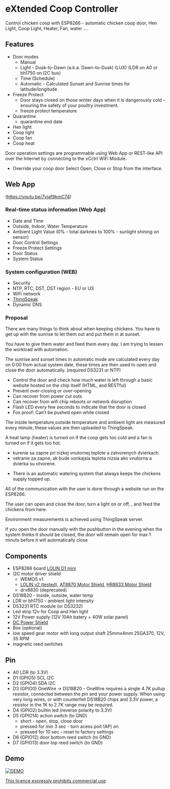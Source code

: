 # eXtended Coop Controller
Control chicken coop with ESP8266 - automatic chicken coop door, Hen Light, Coop Light, Heater, Fan, water .... 

## Features
- Door modes
	- Manual
	- Light - Dusk-to-Dawn (a.k.a. Dawn-to-Dusk) (LUX) (LDR on A0 or bh1750 on I2C bus)
	- Time (Schedule)
	- Automatic - Calculated Sunset and Sunrise times for latitude/longitude
- Freeze Protect
	- Door stays closed on those winter days when it is dangerously cold - ensuring the safety of your poultry investment.
	- freeze protect temperature
- Quarantine
	- quarantine end date
- Hen light
- Coop light
- Coop fan
- Coop heat

Door operation settings are programmable using Web App or REST-like API over the Internet by connecting to the xCctrl WiFi Module.
- Override your coop door Select Open, Close or Stop from the interface.

## Web App

(https://youtu.be/7vjaf9kmC74)

### Real-time status information (Web App)
 - Date and Time
 - Outside, Indoor, Water Temperature
 - Ambient Light Value (0% - total darknes to 100% - sunlight shining on sensor)
 - Door Control Settings
 - Freeze Protect Settings
 - Door Status
 - System Status
 
### System configuration (WEB) 
 - Security
 - NTP, RTC, DST, DST region - EU or US
 - WiFi network
 - [ThingSpeak](https://thingspeak.com/channels/636967)
 - Dynamic DNS
 
### Proposal
There are many things to think about when keeping chickens. You have to get up with the sunrise to let them out and put them in at sunset. 

You have to give them water and feed them every day. I am trying to lessen the workload with automation.

The sunrise and sunset times in automatic mode are calculated every day on 0:00 from actual system date, these times are then used to open and close the door automatically. (required DS3231 or NTP)

- Control the door and check how much water is left through a basic website hosted on the chip itself (HTML, and RESTful)
- Prevent over-closing or over-opening
- Can recover from power cut outs
- Can recover from wifi chip reboots or network disruption
- Flash LED every few seconds to indicate that the door is closed
- Fox proof: Can’t be pushed open while closed

The inside temperature,outside temperature and ambient light are measured every minute, these values are then uploaded to ThingSpeak.  

A heat lamp (heater) is turned on if the coop gets too cold and a fan is turned on if it gets too hot.
 - kurenie sa zapne pri nizkej vnutornej teplote a zatvorenych dvierkach.
 - vetranie za zapne, ak bude vonkajsia teplota nizsia ako vnutorna a dvierka su otvorene.

* There is an automatic watering system that always keeps the chickens supply topped up.

All of the communication with the user is done through a website run on the ESP8266.
 
The user can open and close the door, turn a light on or off, , and feed the chickens from here.

Environment measurements is achieved using ThingSpeak server.

If you open the door manually with the pushbutton in the evening when the system thinks it should be closed, the door will remain open for max 1 minuts before it will automatically close


## Components
- ESP8266 board [LOLIN D1 mini](https://www.wemos.cc/en/latest/d1/d1_mini.html)
- I2C motor driver shield
	- WEMOS v1
	- [LOLIN v2 (tested)](https://www.wemos.cc/en/latest/d1_mini_shield/motor.html), [AT8870 Motor Shield](https://www.wemos.cc/en/latest/d1_mini_shield/at8870_motor.html), [HR8833 Motor Shield](https://www.wemos.cc/en/latest/d1_mini_shield/hr8833_motor.html)
	- drv8830 (deprecated)
- DS18B20 - Inside, outside, water temp
- LDR or bh1750 - ambient light intensity
- DS3231 RTC module (or DS3232)
- Led strip 12v for Coop and Hen light
- 12V Power supply (12V 10Ah batery + 40W solar panel)
- [DC Power Shield](https://www.wemos.cc/en/latest/d1_mini_shield/dc_power.html)
- Box (optional) 
- low speed gear motor with long output shaft 25mmx4mm 25GA370, 12V, 35 RPM
- magnetic reed switches

## Pin
- A0    LDR (to 3.3V)
- D1 (GPIO5)	SCL I2C
- D2 (GPIO4)	SDA I2C
- D3 (GPIO0)	OneWire -> DS18B20 - OneWire requires a single 4.7K pullup resistor, connected between the pin and your power supply. When using very long wires, or with counterfeit DS18B20 chips and 3.3V power, a resistor in the 1K to 2.7K range may be required. 
- D4 (GPIO2)	builtin led (reverse polarity to 3.3V)
- D5 (GPIO14)	action switch (to GND)
	- short - open, stop, close door
	- pressed for min 3 sec - turn acess poit (AP) on
	- pressed for 10 sec - reset to factory settings 
- D6 (GPIO12)	door bottom reed switch (to GND)
- D7 (GPIO13)	door top reed switch (to GND)

## Demo
[![DEMO](http://img.youtube.com/vi/uT8rBUs3wm0/0.jpg)](https://youtu.be/uT8rBUs3wm0) 

[This licence expressly prohibits commercial use](https://creativecommons.org/licenses/by-nc-sa/4.0/legalcode)
